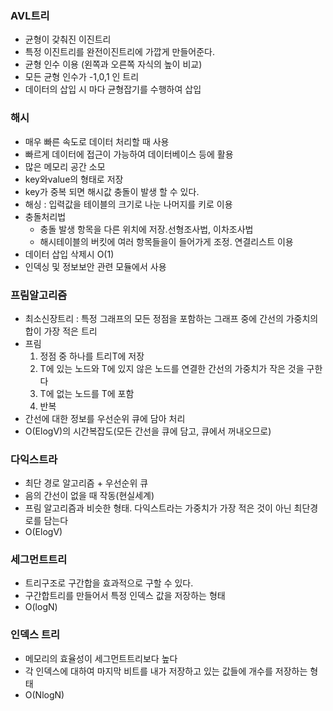### AVL트리
- 균형이 갖춰진 이진트리
- 특정 이진트리를 완전이진트리에 가깝게 만들어준다.
- 균형 인수 이용 (왼쪽과 오른쪽 자식의 높이 비교) 
- 모든 균형 인수가 -1,0,1 인 트리
- 데이터의 삽입 시 마다 균형잡기를 수행하여 삽입

### 해시
- 매우 빠른 속도로 데이터 처리할 때 사용
- 빠르게 데이터에 접근이 가능하여 데이터베이스 등에 활용
- 많은 메모리 공간 소모
- key와value의 형태로 저장
- key가 중복 되면 해시값 충돌이 발생 할 수 있다.
- 해싱 : 입력값을 테이블의 크기로 나눈 나머지를 키로 이용
- 충돌처리법
	- 충돌 발생 항목을 다른 위치에 저장.선형조사법, 이차조사법
	- 해시테이블의 버킷에 여러 항목들을이 들어가게 조정. 연결리스트 이용
- 데이터 삽입 삭제시 O(1)
- 인덱싱 및 정보보안 관련 모듈에서 사용

### 프림알고리즘
- 최소신장트리 : 특정 그래프의 모든 정점을 포함하는 그래프 중에 간선의 가중치의 합이 가장 적은 트리
- 프림
	1. 정점 중 하나를 트리T에 저장
	2. T에 있는 노드와 T에 있지 않은 노드를 연결한 간선의 가중치가 작은 것을 구한다
	3. T에 없는 노드를 T에 포함
	4. 반복
- 간선에 대한 정보를 우선순위 큐에 담아 처리
- O(ElogV)의 시간복잡도(모든 간선을 큐에 담고, 큐에서 꺼내오므로)

### 다익스트라
- 최단 경로 알고리즘 + 우선순위 큐
- 음의 간선이 없을 때 작동(현실세계)
- 프림 알고리즘과 비슷한 형태. 다익스트라는 가중치가 가장 적은 것이 아닌 최단경로를 담는다
- O(ElogV)

### 세그먼트트리
- 트리구조로 구간합을 효과적으로 구할 수 있다.
- 구간합트리를 만들어서 특정 인덱스 값을 저장하는 형태
- O(logN)

### 인덱스 트리
- 메모리의 효율성이 세그먼트트리보다 높다
- 각 인덱스에 대하여 마지막 비트를 내가 저장하고 있는 값들에 개수를 저장하는 형태
- O(NlogN)
